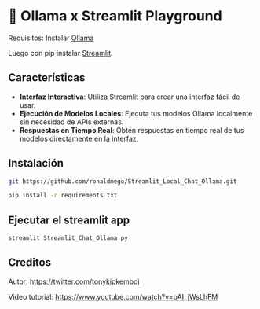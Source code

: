 # 🚀 Ollama x Streamlit Playground

Requisitos:
Instalar [Ollama](https://ollama.com/) 

Luego con pip instalar [Streamlit](https://streamlit.io).

## Características

- **Interfaz Interactiva**: Utiliza Streamlit para crear una interfaz fácil de usar.
- **Ejecución de Modelos Locales**: Ejecuta tus modelos Ollama localmente sin necesidad de APIs externas.
- **Respuestas en Tiempo Real**: Obtén respuestas en tiempo real de tus modelos directamente en la interfaz.


## Instalación
```bash
git https://github.com/ronaldmego/Streamlit_Local_Chat_Ollama.git
```

```bash
pip install -r requirements.txt
```

## Ejecutar el streamlit app
```bash
streamlit Streamlit_Chat_Ollama.py
```

## Creditos
Autor: https://twitter.com/tonykipkemboi

Video tutorial: https://www.youtube.com/watch?v=bAI_jWsLhFM